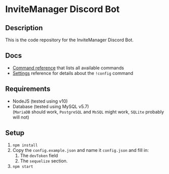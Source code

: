 # InviteManager Discord Bot

## Description

This is the code repository for the InviteManager Discord Bot.

## Docs

- [Command reference](docs/Commands) that lists all available commands
- [Settings](docs/Commands) reference for details about the `!config` command

## Requirements

- NodeJS (tested using v10)
- Database (tested using MySQL v5.7)  
  (`MariaDB` should work, `PostgreSQL` and `MsSQL` might work, `SQLite` probably will not)

## Setup

1. `npm install`
1. Copy the `config.example.json` and name it `config.json` and fill in:
   1. The `devToken` field
   1. The `sequelize` section.
1. `npm start`
